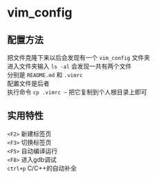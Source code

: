 # vim_config  
  
## 配置方法  
把文件克隆下来以后会发现有一个 `vim_config` 文件夹  
进入文件夹输入 `ls -al` 会发现一共有两个文件  
分别是 `README.md` 和 `.vimrc`  
配置文件是后者  
执行命令 `cp .vimrc ~` 把它复制到个人根目录上即可  
  
## 实用特性  
`<F2>` 新建标签页  
`<F3>` 切换标签页  
`<F5>` 自动编译运行  
`<F8>` 进入gdb调试  
`ctrl+p` C/C++的自动补全  

